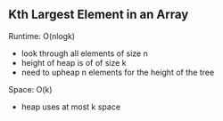 ## Kth Largest Element in an Array

Runtime: O(nlogk)
- look through all elements of size n
- height of heap is of of size k
- need to upheap n elements for the height of the tree

Space: O(k)
- heap uses at most k space